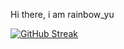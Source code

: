 Hi there, i am rainbow_yu


[![GitHub Streak](https://streak-stats.demolab.com?user=rainbowyuyu)](https://git.io/streak-stats)

